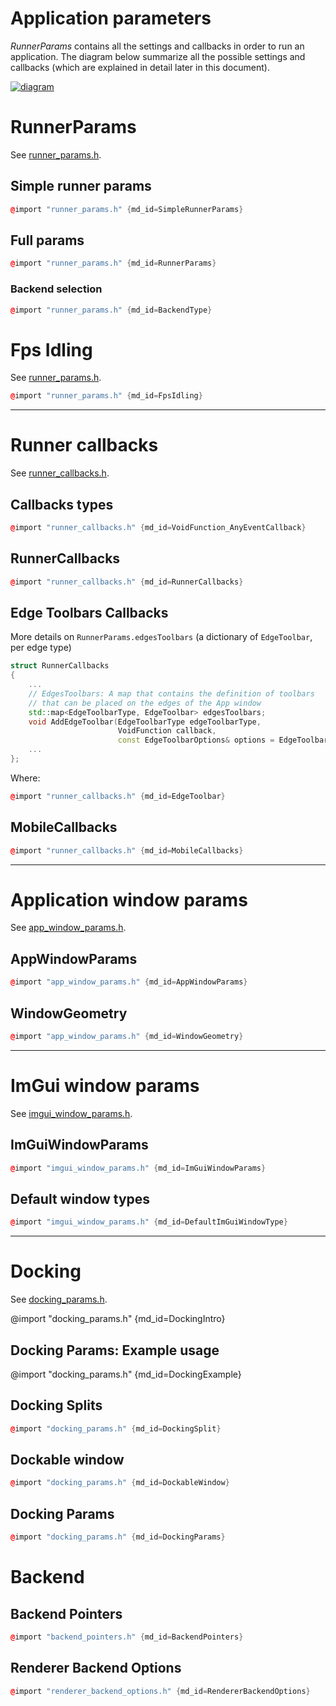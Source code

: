 # Application parameters

_RunnerParams_ contains all the settings and callbacks in order to run an application. 
The diagram below summarize all the possible settings and callbacks (which are explained in detail later in this document).

[![diagram](https://raw.githubusercontent.com/pthom/hello_imgui/master/src/hello_imgui/doc_src/hello_imgui_diagram.png)](https://raw.githubusercontent.com/pthom/hello_imgui/master/src/hello_imgui/doc_src/hello_imgui_diagram.png)

# RunnerParams

See [runner_params.h](https://github.com/pthom/hello_imgui/blob/master/src/hello_imgui/runner_params.h).


## Simple runner params

```cpp
@import "runner_params.h" {md_id=SimpleRunnerParams}
```

## Full params

```cpp
@import "runner_params.h" {md_id=RunnerParams}
```

### Backend selection


```cpp
@import "runner_params.h" {md_id=BackendType}
```


# Fps Idling

See [runner_params.h](https://github.com/pthom/hello_imgui/blob/master/src/hello_imgui/runner_params.h).

```cpp
@import "runner_params.h" {md_id=FpsIdling}
```

----

# Runner callbacks

See [runner_callbacks.h](https://github.com/pthom/hello_imgui/blob/master/src/hello_imgui/runner_callbacks.h).

## Callbacks types
```cpp
@import "runner_callbacks.h" {md_id=VoidFunction_AnyEventCallback}
```

## RunnerCallbacks
```cpp
@import "runner_callbacks.h" {md_id=RunnerCallbacks}
```


## Edge Toolbars Callbacks
More details on `RunnerParams.edgesToolbars` (a dictionary of `EdgeToolbar`, per edge type)

```cpp
struct RunnerCallbacks
{
    ...
    // EdgesToolbars: A map that contains the definition of toolbars
    // that can be placed on the edges of the App window
    std::map<EdgeToolbarType, EdgeToolbar> edgesToolbars;
    void AddEdgeToolbar(EdgeToolbarType edgeToolbarType,
                        VoidFunction callback,
                        const EdgeToolbarOptions& options = EdgeToolbarOptions());
    ...
};
```

Where:
```cpp
@import "runner_callbacks.h" {md_id=EdgeToolbar}
```

## MobileCallbacks

```cpp
@import "runner_callbacks.h" {md_id=MobileCallbacks}
```

----

# Application window params

See [app_window_params.h](https://github.com/pthom/hello_imgui/blob/master/src/hello_imgui/app_window_params.h).

## AppWindowParams

```cpp
@import "app_window_params.h" {md_id=AppWindowParams}
```

## WindowGeometry

```cpp
@import "app_window_params.h" {md_id=WindowGeometry}
```
----

# ImGui window params

See [imgui_window_params.h](https://github.com/pthom/hello_imgui/blob/master/src/hello_imgui/imgui_window_params.h).

## ImGuiWindowParams

```cpp
@import "imgui_window_params.h" {md_id=ImGuiWindowParams}
```

## Default window types

```cpp
@import "imgui_window_params.h" {md_id=DefaultImGuiWindowType}
```

----

# Docking

See [docking_params.h](https://github.com/pthom/hello_imgui/blob/master/src/hello_imgui/docking_params.h).

@import "docking_params.h" {md_id=DockingIntro}

## Docking Params: Example usage

@import "docking_params.h" {md_id=DockingExample}

## Docking Splits

```cpp
@import "docking_params.h" {md_id=DockingSplit}
```

## Dockable window

```cpp
@import "docking_params.h" {md_id=DockableWindow}
```

## Docking Params

```cpp
@import "docking_params.h" {md_id=DockingParams}
```

# Backend

## Backend Pointers

```cpp
@import "backend_pointers.h" {md_id=BackendPointers}
```

## Renderer Backend Options

```cpp
@import "renderer_backend_options.h" {md_id=RendererBackendOptions}
```
